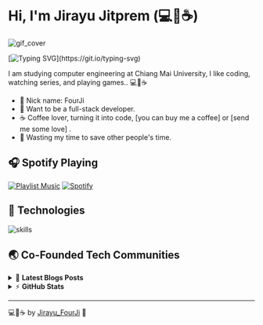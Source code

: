 # Hi, I'm Jirayu Jitprem (💻💖☕)

![gif_cover](https://github.com/jirayu123za/jirayu123za/assets/76035470/9717ba14-2ff8-4112-9b8b-0ddda3d40c4a)

[![Typing SVG](https://readme-typing-svg.herokuapp.com?font=comfortaa&color=016EEA&size=24&width=500&lines=I+am+studying+computer+engineering;I+like+coding...+watching+series;And+playing+games..;Nice+to+meet+you...)](https://git.io/typing-svg)

I am studying computer engineering at Chiang Mai University, I like coding, watching series, and playing games.. 💻💖☕

- 💝 Nick name: FourJi
- 💼 Want to be a full-stack developer.
- ☕ Coffee lover, turning it into code, [you can buy me a coffee] <!--(https://buymeacoff.ee/warengonzaga)--> or [send me some love] <!--(https://github.com/sponsors/warengonzaga)-->.
- 🎯 Wasting my time to save other people's time.

## 🎧 Spotify Playing

[![Playlist Music](https://img.shields.io/badge/Playlist%20Music-%231DB954.svg?&style=flat-square&logo=spotify&logoColor=white)](https://open.spotify.com/album/6kZ42qRrzov54LcAk4onW9?si=r0bNjBShRWq4JiJtlk1v7A)
[![Spotify](https://readme-spotify.warengonzaga.com/api/spotify)](https://open.spotify.com/user/314noqhywigh4kqh6czhelpibbxi?si=c4706047411d49bb)

## 🔧 Technologies

![skills](https://skillicons.dev/icons?i=html,css,js,ts,php,nodejs,react,mongodb,mysql,py,docker,git,figma,vscode&theme=light)

## 🌏 Co-Founded Tech Communities

<!-- markdownlint-disable MD033 -->

<details>
    <summary>&#128240 <b>Latest Blogs Posts</b></summary><br/>

<!-- BLOG-POST-LIST:START -->

- [Deploy Next.js App to GitHub Pages with new GitHub Actions](https://blog.warengonzaga.com/deploy-nextjs-app-to-github-pages-with-new-github-actions)

<!-- BLOG-POST-LIST:END -->

</details>

<details>
    <summary>&#9889 <b>GitHub Stats</b></summary><br/>

[![Jirayu123za Github Stats](https://readme-stats.warengonzaga.com/api?username=jirayu123za&show_icons=true&count_private=true)](https://github.com/jirayu123za/github-readme-stats) [![Top Language](https://readme-stats.warengonzaga.com/api/top-langs?username=jirayu123za&layout=compact)](https://github.com/warengonzaga/github-readme-stats)

</details>

---

💻💖☕ by [Jirayu_FourJi](https://github.com/jirayu123za) 🙏
